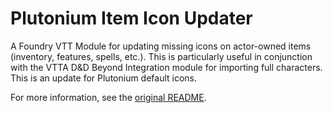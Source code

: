 # Plutonium Item Icon Updater

A Foundry VTT Module for updating missing icons on actor-owned items (inventory, features, spells, etc.).
This is particularly useful in conjunction with the VTTA D&D Beyond Integration module for importing full characters.
This is an update for Plutonium default icons.

For more information, see the [original README](https://github.com/kelsa-gm/item-icon-updater/blob/main/README.md).

